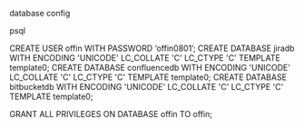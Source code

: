 database config

psql

CREATE USER offin WITH PASSWORD ‘offin0801’;
CREATE DATABASE jiradb WITH ENCODING 'UNICODE' LC_COLLATE 'C' LC_CTYPE 'C' TEMPLATE template0;
CREATE DATABASE confluencedb WITH ENCODING 'UNICODE' LC_COLLATE 'C' LC_CTYPE 'C' TEMPLATE template0;
CREATE DATABASE bitbucketdb WITH ENCODING 'UNICODE' LC_COLLATE 'C' LC_CTYPE 'C' TEMPLATE template0;

GRANT ALL PRIVILEGES ON DATABASE offin TO offin;
